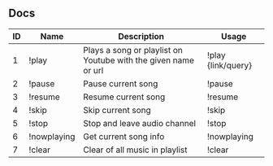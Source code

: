 ## Docs

| ID  | Name        | Description                                                    | Usage              |
| --- | ----------- | -------------------------------------------------------------- | ------------------ |
| 1   | !play       | Plays a song or playlist on Youtube with the given name or url | !play {link/query} |
| 2   | !pause      | Pause current song                                             | !pause             |
| 3   | !resume     | Resume current song                                            | !resume            |
| 4   | !skip       | Skip current song                                              | !skip              |
| 5   | !stop       | Stop and leave audio channel                                   | !stop              |
| 6   | !nowplaying | Get current song info                                          | !nowplaying        |
| 7   | !clear      | Clear of all music in playlist                                 | !clear             |
